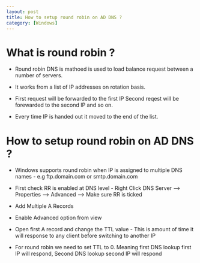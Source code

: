 ```yaml
---
layout: post
title: How to setup round robin on AD DNS ?
category: [Windows]
---
```


# What is round robin ?
- Round robin DNS is mathoed is used to load balance request between a number of servers. 

- It works from a list of IP addresses on rotation basis. 

- First request will be forwarded to the first IP
Second reqest will be forewarded to the second IP and so on. 

- Every time IP is handed out it moved to the end of the list. 

# How to setup round robin on AD DNS ?

- Windows supports round robin when IP is assigned to multiple DNS names - e.g ftp.domain.com or smtp.domain.com

- First check RR is enabled at DNS level - Right Click DNS Server --> Properties --> Advanced --> Make sure RR is ticked

- Add Multiple A Records 

- Enable Advanced option from view 

- Open first A record and change the TTL value - This is amount of time it will response to any client before switching to another IP 

- For round robin we need to set TTL to 0. Meaning first DNS lookup first IP will respond, Second DNS lookup second IP will respond